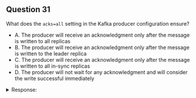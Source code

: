 ## Question 31

What does the `acks=all` setting in the Kafka producer configuration ensure?

- A. The producer will receive an acknowledgment only after the message is written to all replicas
- B. The producer will receive an acknowledgment only after the message is written to the leader replica
- C. The producer will receive an acknowledgment only after the message is written to all in-sync replicas
- D. The producer will not wait for any acknowledgment and will consider the write successful immediately

<details>
<summary>Response:</summary> 

**Explanation:**
When the `acks` parameter is set to "all" in the Kafka producer configuration, the producer will receive an acknowledgment only after the message is written to all in-sync replicas (ISRs). In-sync replicas are the replicas that are currently up-to-date with the leader and are considered to have the latest data. Setting `acks=all` ensures the highest level of durability, as the producer will wait for the message to be persisted on multiple replicas before considering the write successful. However, this setting also introduces additional latency, as the producer needs to wait for acknowledgments from all ISRs before proceeding.

**Answer:** C

## Question 32

What is the purpose of the `client.id` setting in the Kafka producer and consumer configurations?

- A. To specify a unique identifier for the client within a Kafka cluster
- B. To set the maximum number of requests the client can send or receive
- C. To determine the compression type used for message production or consumption
- D. To control the maximum amount of memory the client can use for buffering

<details>
<summary>Response:</summary> 

**Explanation:**
The `client.id` setting in the Kafka producer and consumer configurations is used to specify a unique identifier for the client within a Kafka cluster. It is an optional setting that helps in identifying and tracking the client's activity in the cluster. When set, the `client.id` is included in the metadata of requests sent by the client, making it easier to correlate and monitor client behavior. It can be useful for debugging purposes, as it allows you to identify specific clients in the logs and metrics. The `client.id` does not have any impact on the functional behavior of the client, such as the number of requests, compression type, or memory usage. It is purely used for identification and monitoring purposes.

**Answer:** A

## Question 33

What happens if multiple Kafka clients use the same `client.id` value?

- A. The clients will share the same configuration and connection pooling
- B. The clients will be treated as a single logical client by the Kafka brokers
- C. The behavior is undefined, and it may lead to unexpected results or errors
- D. The Kafka brokers will reject the connection attempts from clients with duplicate `client.id`

<details>
<summary>Response:</summary> 

**Explanation:**
If multiple Kafka clients use the same `client.id` value, the behavior is undefined, and it may lead to unexpected results or errors. The `client.id` is meant to be a unique identifier for each client, and Kafka brokers do not enforce uniqueness or perform any special handling when multiple clients have the same `client.id`. Using the same `client.id` for multiple clients can cause confusion and make it difficult to distinguish between the activities of different clients in logs and metrics. It may also lead to incorrect correlation of requests and responses, as the brokers may attribute the actions of one client to another. To avoid these issues, it is recommended to assign a unique `client.id` to each Kafka client in a cluster.

**Answer:** C

## Question 34

If a producer sends a message with a key to a topic with 5 partitions, which partition will the message be written to?

- A. The partition is randomly selected
- B. The partition is determined based on the hash of the message key
- C. The partition is always the first partition (partition 0)
- D. The partition is determined by the broker

<details>
<summary>Response:</summary> 

**Explanation:**
When a producer sends a message with a key to a topic, the partition to which the message is written is determined based on the hash of the message key. Kafka's default partitioner uses the murmur2 hash function to compute the hash of the key and then maps it to a specific partition.

The process works as follows:
1. The producer calculates the hash of the message key using the murmur2 hash function.
2. The hash value is then modulo'd by the number of partitions in the topic to determine the partition index.
3. The message is sent to the corresponding partition based on the calculated partition index.

This means that messages with the same key will always be sent to the same partition, ensuring that they are processed in the order they were sent.

The partition is not randomly selected, nor is it always the first partition. The broker does not determine the partition for keyed messages; it is determined by the producer based on the hash of the message key.

**Answer:** B

## Question 35

What happens if a producer sends a message without a key to a topic with 3 partitions?

- A. The message is discarded
- B. The message is sent to a randomly selected partition
- C. The message is sent to all partitions
- D. The message is sent to the partition with the least amount of data

<details>
<summary>Response:</summary> 

**Explanation:**
When a producer sends a message without a key to a topic, the message is sent to a randomly selected partition. In the absence of a key, Kafka's default partitioner uses a round-robin approach to distribute messages evenly across all available partitions.

Here's how it works:
1. The producer maintains an internal counter that keeps track of the last partition it sent a message to.
2. When a message without a key is sent, the producer increments the counter and selects the next partition in a round-robin fashion.
3. The message is sent to the selected partition.
4. The counter is incremented again, and the process repeats for subsequent messages.

This round-robin approach ensures that messages without keys are evenly distributed across all partitions in the topic.

The message is not discarded, sent to all partitions, or sent to the partition with the least amount of data. The partition selection for messages without keys is based on the round-robin algorithm to achieve a balanced distribution.

**Answer:** B

## Question 36

Can a producer guarantee the order of messages within a partition when sending messages with different keys?

- A. Yes, messages within a partition are always guaranteed to be in the same order as they were sent by the producer
- B. No, messages with different keys can be written to the same partition in a different order than they were sent
- C. It depends on the configuration of the producer
- D. It depends on the configuration of the topic

<details>
<summary>Response:</summary> 

**Explanation:**
A producer cannot guarantee the order of messages within a partition when sending messages with different keys. While Kafka guarantees the order of messages within a partition for a given key, it does not guarantee the relative order of messages across different keys.

When a producer sends messages with different keys to the same topic, the messages are partitioned based on the hash of their keys. Messages with the same key will always be sent to the same partition and will be ordered within that partition. However, messages with different keys may be sent to different partitions or even to the same partition but in a different order than they were sent by the producer.

This is because the order of messages in a partition is determined by the order in which they are written to the partition, not by the order in which they were sent by the producer. If messages with different keys are sent to the same partition, their order within that partition depends on the timing and interleaving of the write operations.

The configuration of the producer or the topic does not affect the ordering guarantee for messages with different keys. The order is determined by the partitioning mechanism and the timing of the write operations.

**Answer:** B

## Question 37

What happens when a producer tries to send a message to a partition whose leader replica is not in-sync?

- A. The producer receives a `NotLeaderOrFollowerException` and retries sending the message
- B. The producer waits until the leader replica becomes in-sync before sending the message
- C. The message is automatically routed to another in-sync replica
- D. The producer receives a `LeaderNotAvailableException` and the message is discarded

<details>
<summary>Response:</summary> 

**Explanation:**
When a producer tries to send a message to a partition whose leader replica is not in-sync, the producer will receive a `NotLeaderOrFollowerException`. This exception indicates that the broker the producer is connected to is not the leader for the partition and cannot accept writes.

In this situation, the producer typically retries sending the message after a short backoff period. The producer will attempt to refresh its metadata to obtain the current leader information for the partition. Once the producer has the updated leader information, it will retry sending the message to the new leader.

The producer does not wait indefinitely for the leader replica to become in-sync. It proactively refreshes its metadata and retries sending the message to the updated leader.

The message is not automatically routed to another in-sync replica. The producer specifically sends the message to the partition leader, and it is the leader's responsibility to replicate the message to the followers.

If the producer is unable to send the message after multiple retries, it may eventually timeout or return an error to the application, depending on its configuration. The message is not automatically discarded; it is the application's responsibility to handle the failure and decide whether to retry or discard the message.

**Answer:** A

## Question 38

In a topic with a replication factor of 3 and `min.insync.replicas` set to 2, what happens when a producer sends a message with `acks=all` and two replicas are not in-sync?

- A. The producer receives an acknowledgment and the message is successfully written
- B. The producer receives a `NotEnoughReplicasException` and the message is not written
- C. The producer waits indefinitely until at least two replicas become in-sync
- D. The message is written to the leader replica and the producer receives an acknowledgment

<details>
<summary>Response:</summary> 

**Explanation:**
When a topic has a replication factor of 3 and `min.insync.replicas` is set to 2, it means that at least 2 replicas (including the leader) must be in-sync for a write to be considered successful when `acks=all`.

In the scenario where a producer sends a message with `acks=all` and two replicas are not in-sync, the producer will receive a `NotEnoughReplicasException`, and the message will not be written to the topic. The `acks=all` configuration requires acknowledgment from all in-sync replicas before considering a write successful.

Since the topic has `min.insync.replicas` set to 2, the leader replica alone is not sufficient to meet the acknowledgment requirement. The producer will not receive an acknowledgment, and the message will not be written to the topic.

The producer does not wait indefinitely for the replicas to become in-sync. It immediately fails the write operation and returns an exception to the application.

Even though the message may be written to the leader replica, the producer does not receive an acknowledgment because the `acks=all` requirement is not satisfied. The message is not considered successfully written until the required number of in-sync replicas have acknowledged the write.

**Answer:** B